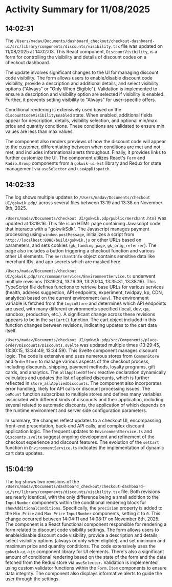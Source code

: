 # Activity Summary for 11/08/2025

## 14:02:31
The `/Users/madav/Documents/dashboard_checkout/checkout-dashboard-ui/src/library/components/discounts/visibility.tsx` file was updated on 11/08/2025 at 14:02:03.  This React component, `DiscountVisibility`,  is a form for controlling the visibility and details of discount codes on a checkout dashboard.

The update involves significant changes to the UI for managing discount code visibility.  The form allows users to enable/disable discount code visibility, provide a description and additional details, and select visibility options ("Always" or "Only When Eligible").  Validation is implemented to ensure a description and visibility option are selected if visibility is enabled.  Further, it prevents setting visibility to "Always" for user-specific offers.

Conditional rendering is extensively used based on the `discountCodeVisibilityEnabled` state. When enabled, additional fields appear for description, details, visibility selection, and optional min/max price and quantity conditions.  These conditions are validated to ensure min values are less than max values.

The component also renders previews of how the discount code will appear to the customer, differentiating between when conditions are met and not met,  and includes informational alerts throughout. Finally, it provides links to further customize the UI.  The component utilizes React's `Form` and `Radio.Group` components from a `gokwik-ui-kit` library and Redux for state management via `useSelector` and `useAppDispatch`.


## 14:02:33
The log shows multiple updates to `/Users/madav/Documents/checkout UI/gokwik.pdp/`  across several files between 13:19 and 13:38 on November 8th, 2025.

`/Users/madav/Documents/checkout UI/gokwik.pdp/public/merchant.html` was updated at 13:19:16. This file is an HTML page containing Javascript code that interacts with a "gokwikSdk".  The Javascript manages payment processing using `window.postMessage`, initializes a script from `http://localhost:8080/build/gokwik.js` or other URLs based on parameters, and sets cookies (`gk_landing_page`, `gk_orig_referrer`). The page also includes a button triggering a checkout function and various other UI elements.  The `merchantInfo` object contains sensitive data like merchant IDs, and app secrets which are masked here.

`/Users/madav/Documents/checkout UI/gokwik.pdp/src/common/services/EnvironmentService.ts` underwent multiple revisions (13:19:24, 13:19:39, 13:20:04, 13:35:31, 13:38:16). This TypeScript file defines functions to retrieve base URLs for various services (health, address suggestion, API endpoints, experiment, twidpay, kp, CDN, analytics) based on the current environment (`env`). The environment variable is fetched from the `LoginStore` and determines which API endpoints are used, with many different environments specified (local, dev, qa, sandbox, production, etc.). A significant change across these revisions appears to be in the `setCart()` function.  The cart object included in this function changes between revisions, indicating updates to the cart data itself.


`/Users/madav/Documents/checkout UI/gokwik.pdp/src/Components/place-order/Discounts/Discounts.svelte`  was updated multiple times (13:29:45, 13:30:15, 13:34:49, 13:34:59). This Svelte component manages discount logic. The code is extensive and uses numerous stores from `CommonStore` and `OrderStore` to manage various aspects of the checkout process, including discounts,  shipping, payment methods, loyalty programs, gift cards, and analytics.  The  `allAppliedOffers` reactive declaration dynamically calculates and updates the list of applied discounts, which is further reflected in `store_allAppliedDiscounts`. The component also incorporates error handling, likely for API calls or discount processing issues.  The  `onMount` function subscribes to multiple stores and defines many variables associated with different kinds of discounts and their application, including several related to automatic discounts, the application of which depends on the runtime environment and server side configuration parameters.

In summary, the changes reflect updates to a checkout UI, encompassing front-end presentation, back-end API calls, and complex discount application logic. The frequent updates to `EnvironmentService.ts` and `Discounts.svelte` suggest ongoing development and refinement of the checkout experience and discount features. The evolution of the `setCart` function in `EnvironmentService.ts` indicates the implementation of dynamic cart data updates.


## 15:04:19
The log shows two revisions of the `/Users/madav/Documents/dashboard_checkout/checkout-dashboard-ui/src/library/components/discounts/visibility.tsx` file.  Both revisions are nearly identical,  with the only difference being a small addition to the `InputNumber` components within the conditional rendering block for `showAdditionalConditions`. Specifically, the `precision` property is added to the `Min Price` and `Max Price` `InputNumber` components, setting it to `0`. This change occurred between 14:04:11 and 14:08:17 on November 8th, 2025.  The component is a React functional component responsible for rendering a form related to discount code visibility settings.  The form allows users to enable/disable discount code visibility, provide a description and details, select visibility options (always or only when eligible), and set minimum and maximum price and quantity conditions. The code extensively uses the `gokwik-ui-kit` component library for UI elements.  There's also a significant amount of conditional rendering based on the state of the form and the data fetched from the Redux store via `useSelector`.  Validation is implemented using custom validator functions within the `Form.Item` components to ensure data integrity.  The component also displays informative alerts to guide the user through the settings.
